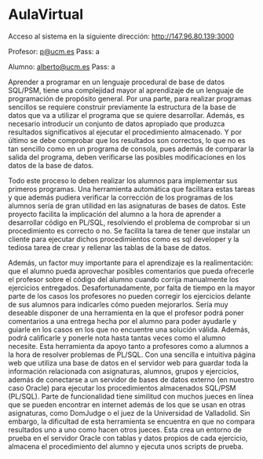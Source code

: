 
# AulaVirtual

Acceso al sistema en la siguiente dirección: 
http://147.96.80.139:3000

Profesor: p@ucm.es
Pass: a

Alumno: alberto@ucm.es
Pass: a

Aprender a programar en un lenguaje procedural de base de datos SQL/PSM, tiene una
complejidad mayor al aprendizaje de un lenguaje de programación de propósito
general. Por una parte, para realizar programas sencillos se requiere construir
previamente la estructura de la base de datos que va a utilizar el programa que se quiere
desarrollar. Además, es necesario introducir un conjunto de datos apropiado que
produzca resultados significativos al ejecutar el procedimiento almacenado. Y por último
se debe comprobar que los resultados son correctos, lo que no es tan sencillo como en un
programa de consola, pues además de comparar la salida del programa, deben verificarse
las posibles modificaciones en los datos de la base de datos.

Todo este proceso lo deben realizar los alumnos para implementar sus primeros
programas. Una herramienta automática que facilitara estas tareas y que además pudiera
verificar la corrección de los programas de los alumnos sería de gran utilidad en las
asignaturas de bases de datos.
Este proyecto facilita la implicación del alumno a la hora de aprender a desarrollar código
en PL/SQL, resolviendo el problema de comprobar si un procedimiento es correcto o no.
Se facilita la tarea de tener que instalar un cliente para ejecutar dichos procedimientos
como es sql developer y la tediosa tarea de crear y rellenar las tablas de la base de datos.

Además, un factor muy importante para el aprendizaje es la realimentación: que el alumno
pueda aprovechar posibles comentarios que pueda ofrecerle el profesor sobre el código
del alumno cuando corrija manualmente los ejercicios entregados. Desafortunadamente,
por falta de tiempo en la mayor parte de los casos los profesores no pueden corregir los
ejercicios delante de sus alumnos para indicarles cómo pueden mejorarlos. Sería muy
deseable disponer de una herramienta en la que el profesor podrá poner comentarios a
una entrega hecha por el alumno para poder ayudarle y guiarle en los casos en los que no
encuentre una solución válida. Además, podrá calificarle y ponerle nota hasta tantas veces
como el alumno necesite.
Esta herramienta da apoyo tanto a profesores como a alumnos a la hora de resolver
problemas de PL/SQL. Con una sencilla e intuitiva página web que utiliza una base de
datos en el servidor web para guardar toda la información relacionada con asignaturas, 
alumnos, grupos y ejercicios, además de conectarse a un servidor de bases de datos
externo (en nuestro caso Oracle) para ejecutar los procedimientos almacenados SQL/PSM
(PL/SQL).
Parte de funcionalidad tiene similitud con muchos jueces en línea que se pueden encontrar
en internet además de los que se usan en otras asignaturas, como DomJudge o el juez de
la Universidad de Valladolid. Sin embargo, la dificultad de esta herramienta se
encuentra en que no compara resultados uno a uno como hacen otros jueces. Esta crea un
entorno de prueba en el servidor Oracle con tablas y datos propios de cada ejercicio,
almacena el procedimiento del alumno y ejecuta unos scripts de prueba.
